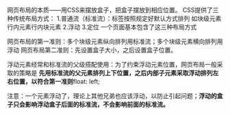 网页布局的本质——用CSS来摆放盒子，把盒子摆放到相应位置。
CSS提供了三种传统布局方式：
1.普通流（标准流）：标签按照规定好默认方式排列 如块级元素行内元素行内块元素
2.浮动
3.定位
一个页面基本包含了这三种布局方式

网页布局的第一准则：多个块级元素纵向排列用标准流；多个块级元素横向排列用浮动
网页布局第二准则：先设置盒子大小，之后设置盒子位置。

浮动元素经常和标准流的父级搭配使用：为了约束浮动元素位置，网页布局一般采取的策略是
<strong>先用标准流的父元素排列上下位置，之后内部子元素采取浮动排列左右位置，以符合第一准则</strong>float: left;

注意：一个元素浮动了，理论上其他兄弟也应该浮动，以防止引起问题；<strong>浮动的盒子只会影响浮动盒子后面的标准流，不会影响前面的标准流。</strong>

